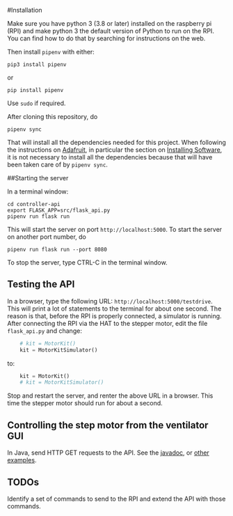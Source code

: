 #Installation

Make sure you have python 3 (3.8 or later) installed on the raspberry pi (RPI) and make python 3 the default version of
Python to run on the RPI. You can find how to do that by searching for instructions on the web. 

Then install `pipenv` with either:
```shell script
pip3 install pipenv
```
or
```
pip install pipenv
```
Use `sudo` if required.

After cloning this repository, do
```shell script
pipenv sync
```
That will install all the dependencies needed for this project. When following the instructions on [Adafruit](
https://learn.adafruit.com/adafruit-dc-and-stepper-motor-hat-for-raspberry-pi/overview), in particular the section on 
[Installing Software](
https://learn.adafruit.com/adafruit-dc-and-stepper-motor-hat-for-raspberry-pi/installing-software), it is not necessary
to install all the dependencies because that will have been taken care of by `pipenv sync`.

##Starting the server

In a terminal window:

```shell script
cd controller-api
export FLASK_APP=src/flask_api.py
pipenv run flask run
```

This will start the server on port `http://localhost:5000`. To start the server on another port number, do

```shell script
pipenv run flask run --port 8080
```

To stop the server, type CTRL-C in the terminal window.

## Testing the API

In a browser, type the following URL: `http://localhost:5000/testdrive`. This will print a lot of statements to the 
terminal for about one second. The reason is that, before the RPI is properly connected, a simulator is running. After
connecting the RPI via the HAT to the stepper motor, edit the file `flask_api.py` and change:

```Python
    # kit = MotorKit()
    kit = MotorKitSimulator()
```
to:

```Python
    kit = MotorKit()
    # kit = MotorKitSimulator()
```
Stop and restart the server, and renter the above URL in a browser. This time the stepper motor should run for about a 
second.

## Controlling the step motor from the ventilator GUI

In Java, send HTTP GET requests to the API. See the [javadoc](
https://docs.oracle.com/javame/8.0/api/httpclient/api/index.html), or [other examples](
https://mkyong.com/java/how-to-send-http-request-getpost-in-java/).

## TODOs

Identify a set of commands to send to the RPI and extend the API with those commands. 
